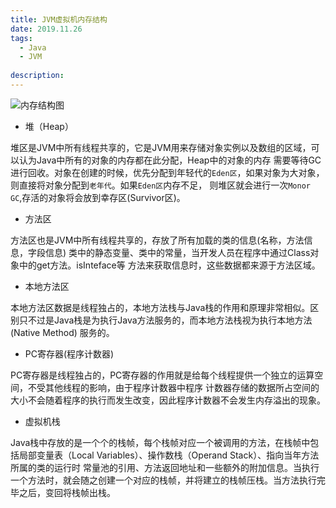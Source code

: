 ```yaml
---
title: JVM虚拟机内存结构
date: 2019.11.26
tags: 
  - Java 
  - JVM
  
description: 
---
```


![内存结构图](https://suyu-img.oss-cn-shenzhen.aliyuncs.com/%E8%99%9A%E6%8B%9F%E6%9C%BA%E5%86%85%E5%AD%98%E6%9C%BA%E6%9E%84.png)

- 堆（Heap）

堆区是JVM中所有线程共享的，它是JVM用来存储对象实例以及数组的区域，可以认为Java中所有的对象的内存都在此分配，Heap中的对象的内存
需要等待GC进行回收。对象在创建的时候，优先分配到年轻代的`Eden区`，如果对象为大对象，则直接将对象分配到`老年代`。如果`Eden区`内存不足，
则堆区就会进行一次`Monor GC`,存活的对象将会放到幸存区(Survivor区)。

- 方法区

方法区也是JVM中所有线程共享的，存放了所有加载的类的信息(名称，方法信息，字段信息) 类中的静态变量、类中的常量，当开发人员在程序中通过Class对象中的get方法。isInteface等
方法来获取信息时，这些数据都来源于方法区域。

- 本地方法区

本地方法区数据是线程独占的，本地方法栈与Java栈的作用和原理非常相似。区别只不过是Java栈是为执行Java方法服务的，而本地方法栈视为执行本地方法(Native Method)
服务的。

- PC寄存器(程序计数器)

PC寄存器是线程独占的，PC寄存器的作用就是给每个线程提供一个独立的运算空间，不受其他线程的影响，由于程序计数器中程序
计数器存储的数据所占空间的大小不会随着程序的执行而发生改变，因此程序计数器不会发生内存溢出的现象。

- 虚拟机栈

Java栈中存放的是一个个的栈帧，每个栈帧对应一个被调用的方法，在栈帧中包括局部变量表（Local Variables）、操作数栈（Operand Stack）、指向当年方法所属的类的运行时
常量池的引用、方法返回地址和一些额外的附加信息。当执行一个方法时，就会随之创建一个对应的栈帧，并将建立的栈帧压栈。当方法执行完毕之后，变回将栈帧出栈。